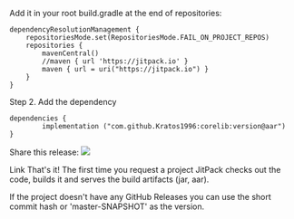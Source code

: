 Add it in your root build.gradle at the end of repositories:

	dependencyResolutionManagement {
		repositoriesMode.set(RepositoriesMode.FAIL_ON_PROJECT_REPOS)
		repositories {
			mavenCentral()
			//maven { url 'https://jitpack.io' }
   			maven { url = uri("https://jitpack.io") }
		}
	}
Step 2. Add the dependency

	dependencies {
	        implementation ("com.github.Kratos1996:corelib:version@aar")
	}
Share this release:   [![](https://jitpack.io/v/Kratos1996/corelib.svg)](https://jitpack.io/#Kratos1996/corelib)

Link
That's it! The first time you request a project JitPack checks out the code, builds it and serves the build artifacts (jar, aar).

If the project doesn't have any GitHub Releases you can use the short commit hash or 'master-SNAPSHOT' as the version.
